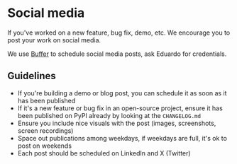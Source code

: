 # Social media


If you've worked on a new feature, bug fix, demo, etc. We encourage you to post your
work on social media.

We use [Buffer](https://buffer.com/) to schedule social media posts, ask Eduardo
for credentials.

## Guidelines

- If you're building a demo or blog post, you can schedule it as soon as it has been published
- If it's a new feature or bug fix in an open-source project, ensure it has been published on PyPI already by looking at the `CHANGELOG.md`
- Ensure you include nice visuals with the post (images, screenshots, screen recordings)
- Space out publications among weekdays, if weekdays are full, it's ok to post on weekends
- Each post should be scheduled on LinkedIn and X (Twitter)